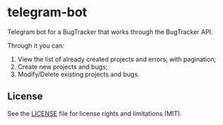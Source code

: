 # telegram-bot
Telegram bot for a BugTracker that works through the BugTracker API.

Through it you can:
1) View the list of already created projects and errors, with pagination;
2) Create new projects and bugs;
3) Modify/Delete existing projects and bugs.

<h2>License</h2>

See the [LICENSE](LICENSE) file for license rights and limitations (MIT).
